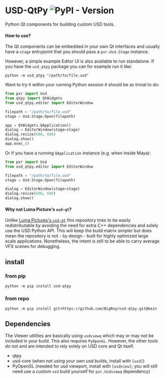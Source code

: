 # USD-QtPy ![PyPI - Version](https://img.shields.io/pypi/v/usd-qtpy)


Python Qt components for building custom USD tools.


#### How to use?

The Qt components can be embedded in your own Qt interfaces and usually have
a `stage` entrypoint that you should pass a `pxr.Usd.Stage` instance.

However, a simple example Editor UI is also available to run standalone.
If you have the `usd_qtpy` package you can for example run it like:

```
python -m usd_qtpy "/path/to/file.usd"
```

Want to try it within your running Python session it should be as trivial to
do: 

```python
from pxr import Usd
from qtpy import QtWidgets
from usd_qtpy.editor import EditorWindow

filepath = "/path/to/file.usd"
stage = Usd.Stage.Open(filepath)

app = QtWidgets.QApplication()
dialog = EditorWindow(stage=stage)
dialog.resize(600, 600)
dialog.show()
app.exec_()
```

Or if you have a running `QApplication` instance (e.g. when inside Maya):

```python
from pxr import Usd
from usd_qtpy.editor import EditorWindow

filepath = "/path/to/file.usd"
stage = Usd.Stage.Open(filepath)

dialog = EditorWindow(stage=stage)
dialog.resize(600, 600)
dialog.show()
```

#### Why not Luma Picture's `usd-qt`?

Unlike [Luma Pictures's  `usd-qt`](https://github.com/LumaPictures/usd-qt) this repository tries to be easily 
redistributable by avoiding the need for extra C++ dependencies and solely
use the USD Python API. This will keep the build matrix simpler but does mean
the repository is not - by design - built for highly optimized large scale 
applications. Nonetheless, the intent is still to be able to carry average VFX 
scenes for debugging.



## install 
### from pip
```
python -m pip install usd-qtpy
```
### from repo
```
python -m pip install git+https://github.com/BigRoy/usd-qtpy.git@main
```


## Dependencies

The Viewer utilities are basically using `usdviewq` which may or may not
be included in your build. This also requires `PyOpenGL`. However, the other
tools do not and are intended to rely solely on USD core and Qt itself.

- qtpy 
- usd-core (when not using your own usd builds, install with `[usd]`)
- PyOpenGL (needed for usd viewport, install with `[usdview]`; you will still need use a custom `usd` build yourself for `pxr.Usdviewq` dependency)

